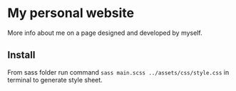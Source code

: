 # My personal website
More info about me on a page designed and developed by myself.

## Install
From sass folder run command `sass main.scss ../assets/css/style.css` in terminal to generate style sheet.
